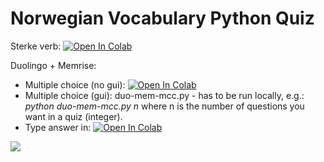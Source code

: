 # Norwegian Vocabulary Python Quiz

Sterke verb: [![Open In Colab](https://colab.research.google.com/assets/colab-badge.svg)](https://colab.research.google.com/github/ddundo/norsk/blob/main/sterke-verb.ipynb)

Duolingo + Memrise: 
- Multiple choice (no gui): [![Open In Colab](https://colab.research.google.com/assets/colab-badge.svg)](https://colab.research.google.com/github/ddundo/norsk/blob/main/duo-mem-mc-nogui.ipynb)
- Multiple choice (gui): duo-mem-mcc.py - has to be run locally, e.g.:  *python duo-mem-mcc.py n* where n is the number of questions you want in a quiz (integer).
- Type answer in: [![Open In Colab](https://colab.research.google.com/assets/colab-badge.svg)](https://colab.research.google.com/github/ddundo/norsk/blob/main/duo-mem.ipynb)

![](./data/duomem.gif)
